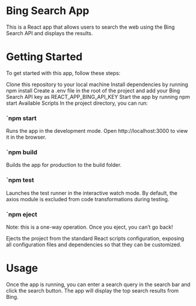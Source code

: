 # Bing Search App
This is a React app that allows users to search the web using the Bing Search API and displays the results.

# Getting Started
To get started with this app, follow these steps:

Clone this repository to your local machine
Install dependencies by running npm install
Create a .env file in the root of the project and add your Bing Search API key as REACT_APP_BING_API_KEY
Start the app by running npm start
Available Scripts
In the project directory, you can run:

### `npm start
Runs the app in the development mode.
Open http://localhost:3000 to view it in the browser.

### `npm build
Builds the app for production to the build folder.

### `npm test
Launches the test runner in the interactive watch mode.
By default, the axios module is excluded from code transformations during testing.

### `npm eject
Note: this is a one-way operation. Once you eject, you can’t go back!

Ejects the project from the standard React scripts configuration, exposing all configuration files and dependencies so that they can be customized.

# Usage
Once the app is running, you can enter a search query in the search bar and click the search button. The app will display the top search results from Bing.

